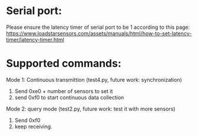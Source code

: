 # Serial port:
Please ensure the latency timer of serial port to be 1 according to this page:
https://www.loadstarsensors.com/assets/manuals/html/how-to-set-latency-timer/latency-timer.html

# Supported commands: 
Mode 1: Continuous transmittion (test4.py, future work: synchronization)
1. Send 0xe0 + number of sensors to set it
2. send 0xf0 to start continuous data collection

Mode 2: query mode (test2.py, future work: test it with more sensors)
1. Send 0xf0
2. keep receiving.